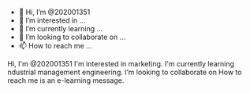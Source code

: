 - 👋 Hi, I’m @202001351
- 👀 I’m interested in ...
- 🌱 I’m currently learning ...
- 💞️ I’m looking to collaborate on ...
- 📫 How to reach me ...

<!---
202001351/202001351 is a ✨ special ✨ repository because its `README.md` (this file) appears on your GitHub profile.
You can click the Preview link to take a look at your changes.
--->
Hi, I'm @202001351
I'm interested in marketing.
I'm currently learning ndustrial management engineering.
I’m looking to collaborate on 
 How to reach me  is an e-learning message.
